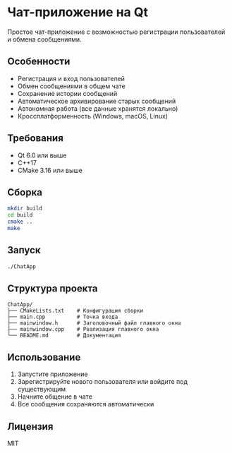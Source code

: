 # Чат-приложение на Qt

Простое чат-приложение с возможностью регистрации пользователей и обмена сообщениями.

## Особенности

- Регистрация и вход пользователей
- Обмен сообщениями в общем чате
- Сохранение истории сообщений
- Автоматическое архивирование старых сообщений
- Автономная работа (все данные хранятся локально)
- Кроссплатформенность (Windows, macOS, Linux)

## Требования

- Qt 6.0 или выше
- C++17
- CMake 3.16 или выше

## Сборка

```bash
mkdir build
cd build
cmake ..
make
```

## Запуск

```bash
./ChatApp
```

## Структура проекта

```
ChatApp/
├── CMakeLists.txt    # Конфигурация сборки
├── main.cpp          # Точка входа
├── mainwindow.h      # Заголовочный файл главного окна
├── mainwindow.cpp    # Реализация главного окна
└── README.md         # Документация
```

## Использование

1. Запустите приложение
2. Зарегистрируйте нового пользователя или войдите под существующим
3. Начните общение в чате
4. Все сообщения сохраняются автоматически

## Лицензия

MIT 